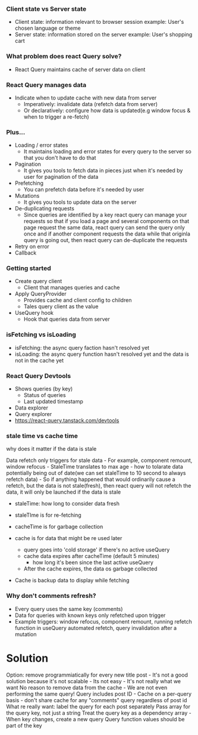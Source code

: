 ### Client state vs Server state
- Client state: information relevant to browser session
    example: User's chosen language or theme
- Server state: information stored on the server
    example: User's shopping cart

### What problem does react Query solve?
- React Query maintains cache of server data on client

### React Query manages data
- Indicate when to update cache with new data from server
    - Imperatively: invalidate data (refetch data from server)
    - Or declaratively: configure how data is updated(e.g window focus & when to trigger a re-fetch)

### Plus...
- Loading / error states
    - It maintains loading and error states for every query to the server so that you don't have to do that
- Pagination
    - It gives you tools to fetch data in pieces just when it's needed by user for pagination of the data
- Prefetching
    - You can prefetch data before it's needed by user
- Mutations
    - It gives you tools to update data on the server
- De-duplicating requests
    - Since queries are identified by a key react query can manage your requests so that if you load a page and several components on that page request the same data, react query can send the query only once and if another component requests the data while that originla query is going out, then react query can de-duplicate the requests
- Retry on error
- Callback

### Getting started
- Create query client
    - Client that manages queries and cache
- Apply QueryProvider
    - Provides cache and client config to children
    - Tales query client as the value
- UseQuery hook
    - Hook that queries data from server

### isFetching vs isLoading
- isFetching: the async query faction hasn't resolved yet
- isLoading: the async query function hasn't resolved yet and the data is not in the cache yet

### React Query Devtools
- Shows queries (by key)
    - Status of queries
    - Last updated timestamp
- Data explorer
- Query explorer
- https://react-query.tanstack.com/devtools

### stale time vs cache time
why does it matter if the data is stale

Data refetch only triggers for stale data
    - For example, component remount, window refocus
    - StaleTime translates to max age
    - how to tolarate data potentially being out of date(we can set staleTime to 10 second to always refetch data)
    - So if anything happened that would ordinarily cause a refetch, but the data is not stale(fresh), then react query will not refetch the data, it will only be launched if the data is stale

- staleTime: how long to consider data fresh
- staleTIme is for re-fetching
- cacheTime is for garbage collection

- cache is for data that might be re used later
    - query goes into 'cold storage' if there's no active useQuery
    - cache data expires after cacheTime (default 5 minutes)
        - how long it's been since the last active useQuery
    - After the cache expires, the data os garbage collected
- Cache is backup data to display while fetching

### Why don't comments refresh?
- Every query uses the same key (comments)
- Data for queries with known keys only refetched upon trigger
- Example triggers: window refocus, component remount, running refetch function in useQuery automated refetch, query invalidation after a mutation

# Solution
Option: remove programmiatically for every new title post
    - It's not a good solution because it's not scalable
    - Its not easy
    - It's not really what we want
No reason to remove data from the cache
    - We are not even performing the same query!
Query includes post ID
    - Cache on a per-query basis
    - don't share cache for any "comments" query regardless of post id
What re really want: label the query for each post separately
Pass array for the query key, not just a string
Treat the query key as a dependency array
    - When key changes, create a new query
Query function values should be part of the key